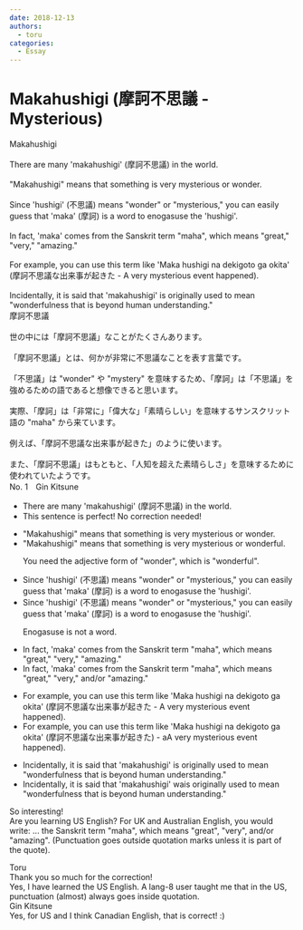 ```yaml
---
date: 2018-12-13
authors:
  - toru
categories:
  - Essay
---
```


<h1 id="subject_show">Makahushigi (摩訶不思議 - Mysterious)</h1>
<div class="date" hidden>Dec 13, 2018 22:25</div>
<div id="post"><div id="body_show_ori">
Makahushigi<br/><br/>There are many 'makahushigi' (摩訶不思議) in the world.<br/><br/>"Makahushigi" means that something is very mysterious or wonder.<br/><br/>Since 'hushigi' (不思議) means "wonder" or "mysterious," you can easily guess that 'maka' (摩訶) is a word to enogasuse the 'hushigi'.<br/><br/>In fact, 'maka' comes from the Sanskrit term "maha", which means "great," "very," "amazing."<br/><br/>For example, you can use this term like 'Maka hushigi na dekigoto ga okita' (摩訶不思議な出来事が起きた - A very mysterious event happened).<br/><br/>Incidentally, it is said that 'makahushigi' is originally used to mean "wonderfulness that is beyond human understanding."
</div></div>

<!-- more -->

<div id="post_ja"><div id="body_show_mo">
摩訶不思議<br/><br/>世の中には「摩訶不思議」なことがたくさんあります。<br/><br/>「摩訶不思議」とは、何かが非常に不思議なことを表す言葉です。<br/><br/>「不思議」は "wonder" や "mystery" を意味するため、「摩訶」は「不思議」を強めるための語であると想像できると思います。<br/><br/>実際、「摩訶」は「非常に」「偉大な」「素晴らしい」を意味するサンスクリット語の "maha" から来ています。<br/><br/>例えば、「摩訶不思議な出来事が起きた」のように使います。<br/><br/>また、「摩訶不思議」はもともと、「人知を超えた素晴らしさ」を意味するために使われていたようです。
</div></div>
<div id="block"><div class="first_name"> No. 1　<span class="just_name">Gin Kitsune</span></div><div id="block2">
<ul class="correction_field">
<li class="incorrect">There are many 'makahushigi' (摩訶不思議) in the world.</li>
<li class="corrected perfect">This sentence is perfect! No correction needed!</li>
</ul>
<ul class="correction_field">
<li class="incorrect">"Makahushigi" means that something is very mysterious or wonder.</li>
<li class="corrected correct">
"Makahushigi" means that something is very mysterious or wonder<span class="f_red">ful</span>.
<p class="correction_comment">You need the adjective form of "wonder", which is "wonderful".</p>
</li>
</ul>
<ul class="correction_field">
<li class="incorrect">Since 'hushigi' (不思議) means "wonder" or "mysterious," you can easily guess that 'maka' (摩訶) is a word to enogasuse the 'hushigi'.</li>
<li class="corrected correct">
Since 'hushigi' (不思議) means "wonder" or "mysterious," you can easily guess that 'maka' (摩訶) is a word to enogasuse the 'hushigi'.
<p class="correction_comment">Enogasuse is not a word.</p>
</li>
</ul>
<ul class="correction_field">
<li class="incorrect">In fact, 'maka' comes from the Sanskrit term "maha", which means "great," "very," "amazing."</li>
<li class="corrected correct">
In fact, 'maka' comes from the Sanskrit term "maha", which means "great," "very," <span class="f_red">and/or </span>"amazing."
</li>
</ul>
<ul class="correction_field">
<li class="incorrect">For example, you can use this term like 'Maka hushigi na dekigoto ga okita' (摩訶不思議な出来事が起きた - A very mysterious event happened).</li>
<li class="corrected correct">
For example, you can use this term like 'Maka hushigi na dekigoto ga okita' (摩訶不思議な出来事が起きた<span class="f_red">)</span> - <span class="f_red">a</span><span class="f_gray"><span class="sline">A</span></span> very mysterious event happened<span class="f_gray"><span class="sline">)</span></span>.
</li>
</ul>
<ul class="correction_field">
<li class="incorrect">Incidentally, it is said that 'makahushigi' is originally used to mean "wonderfulness that is beyond human understanding."</li>
<li class="corrected correct">
Incidentally, it is said that 'makahushigi' <span class="f_red">wa</span><span class="f_gray"><span class="sline">i</span></span>s originally used to mean "wonderfulness that is beyond human understanding."
</li>
</ul>
<p class="comment_small">
 So interesting!
 <br/>
 Are you learning US English? For UK and Australian English, you would write: ... the Sanskrit term "maha", which means "great", "very", and/or "amazing". (Punctuation goes outside quotation marks unless it is part of the quote).
</p>

</div><div class="name"><span class="just_name">Toru</span><br>
Thank you so much for the correction!<br/>Yes, I have learned the US English. A lang-8 user taught me that in the US, punctuation (almost) always goes inside quotation.
</div>
<div class="name"><span class="just_name">Gin Kitsune</span><br>
Yes, for US and I think Canadian English, that is correct! :)
</div>
</div>
